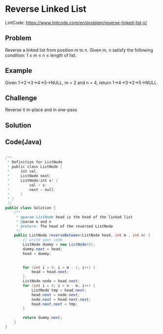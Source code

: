 Reverse Linked List
===

LintCode: https://www.lintcode.com/en/problem/reverse-linked-list-ii/

Problem
-------

Reverse a linked list from position m to n. Given m, n satisfy the following condition: 1 ≤ m ≤ n ≤ length of list.

Example
-------

Given 1->2->3->4->5->NULL, m = 2 and n = 4, return 1->4->3->2->5->NULL.

Challenge
---------

Reverse it in-place and in one-pass

Solution
--------


Code(Java)
----------

```java

/**
 * Definition for ListNode
 * public class ListNode {
 *     int val;
 *     ListNode next;
 *     ListNode(int x) {
 *         val = x;
 *         next = null;
 *     }
 * }
 */
public class Solution {
    /**
     * @param ListNode head is the head of the linked list 
     * @oaram m and n
     * @return: The head of the reversed ListNode
     */
    public ListNode reverseBetween(ListNode head, int m , int n) {
        // write your code
        ListNode dummy = new ListNode(0);
        dummy.next = head;
        head = dummy;
    
        
        for (int i = 0; i < m - 1; i++) {
            head = head.next;
        }
        ListNode node = head.next;
        for (int i = 0; i < n - m; i++) {
            ListNode tmp = head.next;
            head.next = node.next;
            node.next = head.next.next;
            head.next.next = tmp;
        }
        
        return dummy.next;
    }
}


```